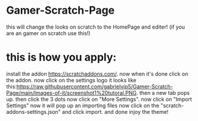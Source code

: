 # Gamer-Scratch-Page
this will change the looks on scratch to the HomePage and editer! (if you are an gamer on scratch use this!)

# this is how you apply:
install the addon https://scratchaddons.com/.
now when it's done click on the addon. now click on the settings logo it looks like this:https://raw.githubusercontent.com/gabrielvip5/Gamer-Scratch-Page/main/Images-of-it/screenshot1%20tutoral.PNG.
then a new tab pops up. then click the 3 dots now click on "More Settings". now click on "Import Settings" now it will pop up an importing files now click on the "scratch-addons-settings.json" and click import. and done injoy the theme!
